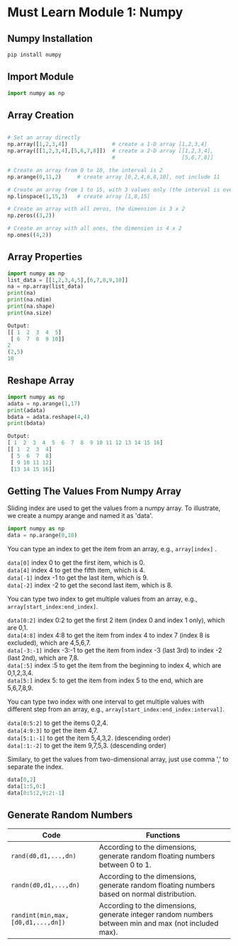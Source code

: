 # Must Learn Module 1: Numpy

## Numpy Installation
```python
pip install numpy
```

## Import Module
```python
import numpy as np
```

## Array Creation
```python

# Set an array directly
np.array([1,2,3,4])              # create a 1-D array [1,2,3,4]
np.array([[1,2,3,4],[5,6,7,8]])  # create a 2-D array [[1,2,3,4],
                                 #                     [5,6,7,8]]

# Create an array from 0 to 10, the interval is 2
np.arange(0,11,2)     # create array [0,2,4,6,8,10], not include 11

# Create an array from 1 to 15, with 3 values only (the interval is evenly divided into 3)
np.linspace(1,15,3)   # create array [1,8,15]

# Create an array with all zeros, the dimension is 3 x 2
np.zeros((3,2))

# Create an array with all ones, the dimension is 4 x 2
np.ones((4,2))
```

## Array Properties
```python
import numpy as np
list_data = [[1,2,3,4,5],[6,7,8,9,10]]
na = np.array(list_data)
print(na)
print(na.ndim)
print(na.shape)
print(na.size)

Output:
[[ 1  2  3  4  5]
 [ 6  7  8  9 10]]
2
(2,5)
10
```

## Reshape Array
```python
import numpy as np
adata = np.arange(1,17)
print(adata)
bdata = adata.reshape(4,4)
print(bdata)

Output:
[ 1  2  3  4  5  6  7  8  9 10 11 12 13 14 15 16]
[[ 1  2  3  4]
 [ 5  6  7  8]
 [ 9 10 11 12]
 [13 14 15 16]]
```

## Getting The Values From Numpy Array
Sliding index are used to get the values from a numpy array.
To illustrate, we create a numpy arange and named it as 'data'.
```python
import numpy as np
data = np.arange(0,10)
```

You can type an index to get the item from an array, e.g., ```array[index]``` .<br/>

```data[0]``` index 0 to get the first item, which is 0.<br/>
```data[4]``` index 4 to get the fifth item, which is 4.<br/>
```data[-1]``` index -1 to get the last item, which is 9.<br/>
```data[-2]``` index -2 to get the second last item, which is 8.<br/>

You can type two index to get multiple values from an array, e.g., ```array[start_index:end_index]```. <br/>

```data[0:2]``` index 0:2 to get the first 2 item (index 0 and index 1 only), which are 0,1.<br/>
```data[4:8]``` index 4:8 to get the item from index 4 to index 7 (index 8 is excluded), which are 4,5,6,7.<br/>
```data[-3:-1]``` index -3:-1 to get the item from index -3 (last 3rd) to index -2 (last 2nd), which are 7,8.<br/>
```data[:5]``` index :5 to get the item from the beginning to index 4, which are 0,1,2,3,4.<br/>
```data[5:]``` index 5: to get the item from index 5 to the end, which are 5,6,7,8,9.<br/>

You can type two index with one interval to get multiple values with different step from an array, e.g., ```array[start_index:end_index:interval]```. <br/>

```data[0:5:2]``` to get the items 0,2,4.<br/>
```data[4:9:3]``` to get the item 4,7.<br/>
```data[5:1:-1]``` to get the item 5,4,3,2. (descending order)<br/>
```data[:1:-2]``` to get the item 9,7,5,3. (descending order)<br/>

Similary, to get the values from two-dimensional array, just use comma ',' to separate the index.
```python
data[0,2]
data[1:5,0:]
data[0:5:2,9:2:-1]
```

## Generate Random Numbers

|Code|Functions|
|---|---|
|```rand(d0,d1,...,dn)```|According to the dimensions, generate random floating numbers between 0 to 1.|
|```randn(d0,d1,...,dn)```|According to the dimensions, generate random floating numbers based on normal distribution.|
|```randint(min,max,[d0,d1,...,dn])```|According to the dimensions, generate integer random numbers between min and max (not included max).|
